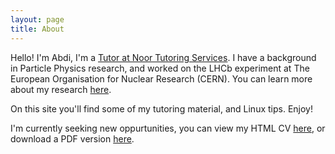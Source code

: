 ```yaml
---
layout: page
title: About
---
```


Hello! I'm Abdi, I'm a [Tutor at Noor Tutoring Services](http://www.noortutoring.co.uk). I have a background in
Particle Physics research, and worked on the LHCb experiment at The European
Organisation for Nuclear Research (CERN). You can learn more about my research
[here](http://hep.ph.liv.ac.uk/~abdi).

On this site you'll find some of my tutoring material, and Linux tips. Enjoy!

I'm currently seeking new oppurtunities, you can view my HTML CV
[here](http://abdi.io/cv.html), or download a PDF version [here](http://abdi.io/content/docs/CV_Abdi_Noor.pdf).
